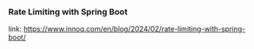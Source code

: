 ### Rate Limiting with Spring Boot

link: https://www.innoq.com/en/blog/2024/02/rate-limiting-with-spring-boot/